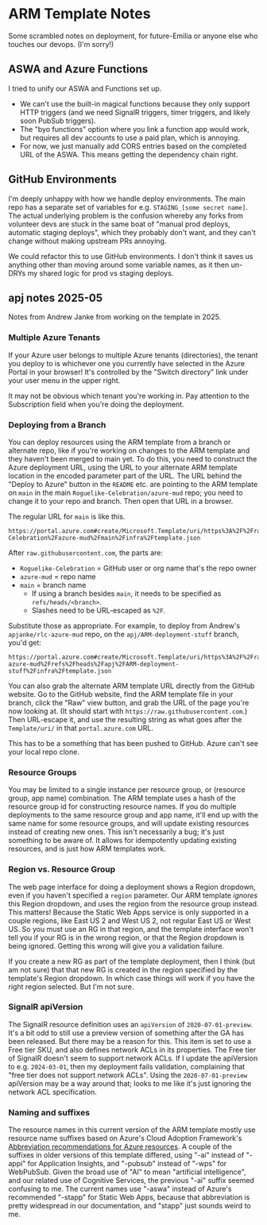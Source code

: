 # ARM Template Notes

Some scrambled notes on deployment, for future-Emilia or anyone else who touches our devops. (I'm sorry!)

## ASWA and Azure Functions

I tried to unify our ASWA and Functions set up.

- We can't use the built-in magical functions because they only support HTTP triggers (and we need SignalR triggers, timer triggers, and likely soon PubSub triggers).
- The "byo functions" option where you link a function app would work, but requires all dev accounts to use a paid plan, which is annoying.
- For now, we just manually add CORS entries based on the completed URL of the ASWA. This means getting the dependency chain right.

## GitHub Environments

I'm deeply unhappy with how we handle deploy environments. The main repo has a separate set of variables for e.g. `STAGING_[some secret name]`. The actual underlying problem is the confusion whereby any forks from volunteer devs are stuck in the same boat of "manual prod deploys, automatic staging deploys", which they probably don't want, and they can't change without making upstream PRs annoying.

We could refactor this to use GitHub environments. I don't think it saves us anything other than moving around some variable names, as it then un-DRYs my shared logic for prod vs staging deploys.

## apj notes 2025-05

Notes from Andrew Janke from working on the template in 2025.

### Multiple Azure Tenants

If your Azure user belongs to multiple Azure tenants (directories), the tenant you deploy to is whichever one you currently have selected in the Azure Portal in your browser! It's controlled by the "Switch directory" link under your user menu in the upper right.

It may not be obvious which tenant you're working in. Pay attention to the Subscription field when you're doing the deployment.

### Deploying from a Branch

You can deploy resources using the ARM template from a branch or alternate repo, like if you're working on changes to the ARM template and they haven't been merged to main yet. To do this, you need to construct the Azure deployment URL, using the URL to your alternate ARM template location in the encoded parameter part of the URL. The URL behind the "Deploy to Azure" button in the `README` etc. are pointing to the ARM template on `main` in the main `Roguelike-Celebration/azure-mud` repo; you need to change it to your repo and branch. Then open that URL in a browser.

The regular URL for `main` is like this.

```
https://portal.azure.com#create/Microsoft.Template/uri/https%3A%2F%2Fraw.githubusercontent.com%2FRoguelike-Celebration%2Fazure-mud%2Fmain%2Finfra%2Ftemplate.json
```

After `raw.githubusercontent.com`, the parts are:

* `Roguelike-Celebration` = GitHub user or org name that's the repo owner
* `azure-mud` = repo name
* `main` = branch name
  * If using a branch besides `main`, it needs to be specified as `refs/heads/<branch>`.
  * Slashes need to be URL-escaped as `%2F`.

Substitute those as appropriate. For example, to deploy from Andrew's `apjanke/rlc-azure-mud` repo, on the `apj/ARM-deployment-stuff` branch, you'd get:

```
https://portal.azure.com#create/Microsoft.Template/uri/https%3A%2F%2Fraw.githubusercontent.com%2Fapjanke%2Frlc-azure-mud%2Frefs%2Fheads%2Fapj%2FARM-deployment-stuff%2Finfra%2Ftemplate.json
```

You can also grab the alternate ARM template URL directly from the GitHub website. Go to the GitHub website, find the ARM template file in your branch, click the "Raw" view button, and grab the URL of the page you're now looking at. (It should start with `https://raw.githubusercontent.com`.) Then URL-escape it, and use the resulting string as what goes after the `Template/uri/` in that `portal.azure.com` URL.

This has to be a something that has been pushed to GitHub. Azure can't see your local repo clone.

### Resource Groups

You may be limited to a single instance per resource group, or (resource group, app name) combination. The ARM template uses a hash of the resource group id for constructing resource names. If you do multiple deployments to the same resource group and app name, it'll end up with the same name for some resource groups, and will update existing resources instead of creating new ones. This isn't necessarily a bug; it's just something to be aware of. It allows for idempotently updating existing resources, and is just how ARM templates work.

### Region vs. Resource Group

The web page interface for doing a deployment shows a Region dropdown, even if you haven't specified a `region` parameter. Our ARM template _ignores_ this Region dropdown, and uses the region from the resource group instead. This matters! Because the Static Web Apps service is only supported in a couple regions, like East US 2 and West US 2, not regular East US or West US. So you must use an RG in that region, and the template interface won't tell you if your RG is in the wrong region, or that the Region dropdown is being ignored. Getting this wrong will give you a validation failure.

If you create a new RG as part of the template deployment, then I think (but am not sure) that that new RG is created in the region specified by the template's Region dropdown. In which case things will work if you have the right region selected. But I'm not sure.

### SignalR apiVersion

The SignalR resource definition uses an `apiVersion` of `2020-07-01-preview`. It's a bit odd to still use a preview version of something after the GA has been released. But there may be a reason for this. This item is set to use a Free tier SKU, and also defines network ACLs in its properties. The Free tier of SignalR doesn't seem to support network ACLs. If I update the apiVersion to e.g. `2024-03-01`, then my deployment fails validation, complaining that "free tier does not support network ACLs". Using the `2020-07-01-preview` apiVersion may be a way around that; looks to me like it's just ignoring the network ACL specification.

### Naming and suffixes

The resource names in this current version of the ARM template mostly use resource name suffixes based on Azure's Cloud Adoption Framework's [Abbreviation recommendations for Azure resources](https://learn.microsoft.com/en-us/azure/cloud-adoption-framework/ready/azure-best-practices/resource-abbreviations). A couple of the suffixes in older versions of this template differed, using "-ai" instead of "-appi" for Application Insights, and "-pubsub" instead of "-wps" for WebPubSub. Given the broad use of "AI" to mean "artificial intelligence", and our related use of Cognitive Services, the previous "-ai" suffix seemed confusing to me. The current names use "-aswa" instead of Azure's recommended "-stapp" for Static Web Apps, because that abbreviation is pretty widespread in our documentation, and "stapp" just sounds weird to me.
